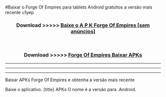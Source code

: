 #Baixar o Forge Of Empires   para tablets Android gratuitos a versão mais recente u1yep


<div align="center">
<h3>Download >>>>> <a href="https://pt-web.web.app/?pt= Forge Of Empires ">Baixe o A P K Forge Of Empires  [sem anúncios]</a></h3><br>

<h3>Download >>>>> <a href="https://pt-web.web.app/?pt= Forge Of Empires ">Forge Of Empires  Baixar APKs</a></h3>
</div>

----------------------------------------------------------

----------------------------------------------------------

----------------------------------------------------------

Baixar APKs Forge Of Empires  e obtenha a versão mais recente

Baixe o aplicativo. {title} APKs O nome é a versão para .Android.


